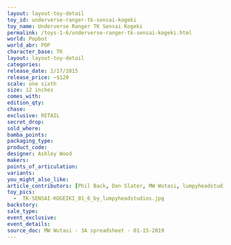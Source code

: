 ```yaml
---
layout: layout-toy-detail 
toy_id: underverse-ranger-tk-sensai-kogeki
toy_name: Underverse Ranger TK Sensai Kogeki
permalink: /toys-1-6/underverse-ranger-tk-sensai-kogeki.html
world: Popbot
world_abr: POP
character_base: TK
layout: layout-toy-detail
categories: 
release_date: 2/17/2015
release_price: ~$120
scale: one sixth
size: 12 inches
comes_with: 
edition_qty: 
chase: 
exclusive: RETAIL
secret_drop: 
sold_where: 
bamba_points: 
packaging_type: 
product_code:
designer: Ashley Wood
makers: 
points_of_articulation: 
variants: 
you_might_also_like: 
article_contributors: [Phil Back, Don Slater, MW Wutasi, lumpyheadstudios]
toy_pics: 
  -  TK-SENSAI-KOGEIKI_01_6_by_lumpyheadstudios.jpg
backstory: 
sale_type: 
event_exclusive: 
event_details: 
source_doc: MW Wutasi - 3A spreadsheet - 01-15-2019
---
```

